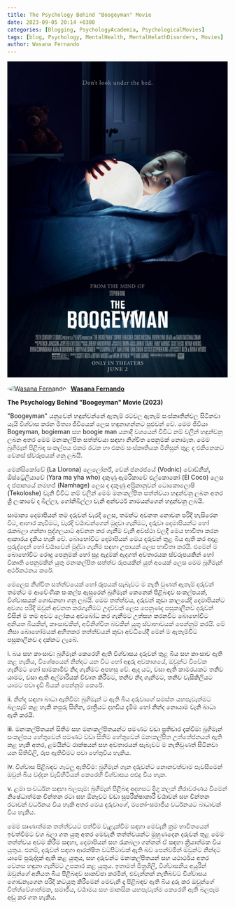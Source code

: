 ```yaml
---
title: The Psychology Behind "Boogeyman" Movie 
date: 2023-09-05 20:14 +0300
categories: [Blogging, PsychologyAcademia, PsychologicalMovies]
tags: [blog, Psychology, MentalHealth, MentalHelathDisorders, Movies]
author: Wasana Fernando
---
```


![Desktop View](assets/bm.jpg)


<div style="display: flex; align-items: center;">
  <a href="https://www.linkedin.com/in/wasana-fernando-37870295/" target="_blank">
    <img src="https://media.licdn.com/dms/image/v2/D5603AQGNxrYyaj4sKQ/profile-displayphoto-shrink_100_100/profile-displayphoto-shrink_100_100/0/1675773096993?e=1750896000&v=beta&t=QMxNWDG-LjlabMxd6Kkszb2B0yh0u9aE-RMgKn9Qr3U" alt="Wasana Fernando" width="50" height="50" style="border-radius: 50%; margin-right: 10px;">
  </a>
  <a href="https://www.linkedin.com/in/wasana-fernando-37870295/" target="_blank" style="font-weight: bold;">Wasana Fernando</a>
</div>




**The Psychology Behind "Boogeyman" Movie (2023)**

"Boogeyman" යනුවෙන් හඳුන්වන්නේ ඇතැම් රටවල ඇතැම් සංස්කෘතීන්වල සිටිනවා යැයි විශ්වාස කරන මිත්‍යා ජීවියෙක් ලෙස හඳුනාගන්නට පුළුවන් වේ. මෙම ජීවියා Bogeyman, bogieman සහ boogie man යනාදි වශයෙන් විවිධ නම් වලින් හඳුන්වනු ලබන අතර මෙම මනඃකල්පිත සත්ත්වයා සඳහා නිශ්චිත පෙනුමක් නොමැත. මෙම බුගීමෑන් පිළිබඳ සංකල්පය එකම රටක හා එකම සංස්කෘතියක මිනිසුන් තුළ ද එකිනෙකට වෙනස් ස්වරූපයක් ගනු ලබයි.

මෙක්සිකෝවේ (La Llorona) ලෙලෝර්න්, චෙක් ජනරජයේ (Vodnic) වොඩ්නික්, ඕස්ට්‍රේලියාවේ (Yara ma yha who) දකුණු ඇමරිකාවේ එල්කොකෝ (El Coco) ලෙස ද ජපානයේ නමහජ් (Namhage) ලෙස ද දකුණු අප්‍රිකානුවන් ටොකොලොෂි (Tekoloshe) වැනි විවිධ නම් වලින් මෙම මනඃකල්පිත සත්ත්වයා හඳුන්වනු ලබන අතර ශ්‍රී ලංකාවේ ද බිල්ලා, ගෝනිබිල්ලා වැනි අන්වර්ථ නාමයන්ගෙන් හදුන්වනු ලබයි.

සාමාන්‍ය දෙමාපියන් තම දරුවන් වැරදි ලෙස, තමන්ට අවනත නොවන පරිදි හැසිරෙන විට, ආහාර කැවීමට, වැරදි චර්‍යාවන්ගෙන් මුදවා ගැනීමට, දරුවා දෙමාපියන්ට හෝ රැකබලා ගන්නා පුද්ගලයාට අවනත කර ගැනීම වැනි අවස්ථා වලදී මෙය භාවිතා කරන ආකාරය දැකිය හැකි වේ. බොහෝවිට දෙමාපියන් මෙය දරුවන් තුළ බිය ඇති කර අදාළ පුරුද්දෙන් හෝ චර්‍යාවෙන් මුද්වා ගැනීම සඳහා උපායක් ලෙස භාවිතා කරයි. එමෙන් ම බොහෝවිට රෞද්‍ර පෙනුමක් හෝ සුදු ඇදුමක් ඇදගත් අවතාරයක ස්වරූපයකින් හෝ විකෘති පෙනුමකින් යුතු මනඃකල්පිත සත්ත්ව රූපයකින් යුත් අයෙක් ලෙස මෙම බූගීමෑන් අර්ථකථනය කරේ.

මෙලෙස නිශ්චිත සත්ත්වයෙක් හෝ රූපයක් සැබෑවට ම නැති වුණත් ඇතැම් දරුවන් තමන්ට ම ආවේණික සංකල්ප ඇසුරෙන් බුගීමෑන් කෙනෙක් පිළිබඳව සංකල්පයක්, විශ්වාසයක් ගොඩනඟා ගනු ලබයි. මෙම තත්ත්වය, දරුවන් කුඩා කාලයේදී දෙමාපියන්ට අවශ්‍ය පරිදි ඔවුන් අවනත කරගැනීමට උදව්වක් ලෙස පෙනුණද පසුකාලීනව දරුවන් විසින් ම තම අවට ලෝකය අවබෝධ කර ගැනීමට උත්සහ කරනවිට බොහෝවිට අනියත බියකින්, කාංසාවකින්, අවිනිශ්චිත බවකින් යුතු ස්වාභාවයක් පෙන්නුම් කරයි. මේ නිසා බොහෝමයක් අහිතකර තත්ත්වයන් කුඩා අවධියේදී මෙන් ම ඇතැම්විට පසුකාලීනව ද දක්නට ලැබේ.

i. බය සහ කාංසාව: බුගීමෑන් කෙරෙහි ඇති විශ්වාසය දරුවන් තුළ බිය සහ කාංසාව ඇති කළ හැකිය, විශේෂයෙන් නින්දට යන විට හෝ අඳුරු අවකාශයේ, ඔවුන්ට විවේක ගැනීමට හෝ සාමකාමීව නිදා ගැනීමට අපහසු වේ. ඇද යට, වසා ඇති කාමරයකට තනිව යාමට, වසා ඇති අල්මාරියක් විවෘත කිරීමට, තනිව නිදා ගැනීමට, තනිව වැසිකිලියට යාමට පවා දැඩි බියක් පෙන්නුම් කෙරේ.

ii. නින්ද සඳහා බාධා ඇතිවීම: බුගීමැන් ට ඇති බිය දරුවාගේ සමස්ත යහපැවැත්මට බලපෑම් කළ හැකි නපුරු සිහින, රාත්‍රීයට දහඩිය දැමිම හෝ නින්ද නොයාම වැනි බාධා ඇති කරයි.

iii. මනඃකල්පිතයන් සිතීම සහ මනඃකල්පිතයන්ට පමණට වඩා ප්‍රතිචාර දැක්වීම: බුගීමෑන් සංකල්පය හේතුවෙන් පමණට වඩා සිතීම හේතුවෙන් මනඃකල්පිත උත්තේජනයන් ඇති කළ හැකි අතර, ළමයින්ට රාක්ෂයන් සහ අවතාරයන් සැබැවට ම නැතිවුණත් සිටිනවා යන සිතිවිලි, රූප ඇතිවීමට පවා හේතුවිය හැකිය.

iv. විශ්වාස පිළිබඳව ගැටලු ඇතිවීම: බුගීමෑන් ගැන දරුවන්ට නොනවත්වාම පැවසීමෙන් ඔවුන් බිය වද්දන වැඩිහිටියන් කෙරෙහි විශ්වාසය පළුදු විය හැක.

v. ළමා සංවර්ධන සඳහා බලපෑම: බුගීමෑන් පිළිබඳ අදහසට දිගු කලක් නිරාවරණය වීමෙන් නිෂේධාත්මක චින්තන රටා සහ ඕනෑවට වඩා සුපරීක්ෂාකාරී චර්‍යාවන් සහ චින්තන රටාවන් වර්ධනය විය හැකි අතර මෙය දරුවාගේ, මනෝ-සමාජීය වර්ධනයට බාධාවක් විය හැකිය.

මෙම ඍණාත්මක තත්ත්වයට පත්වීම වැළැක්වීම සඳහා මෙවැනි ක්‍රම භාවිතයෙන් ඉවත්වීමට වග බලා ගත යුතු අතර මෙවැනි තත්ත්වයන්ට මුහුණදෙන දරුවන් තුළ මෙම තත්ත්වය අවම කිරීම සඳහා, දෙමාපියන් සහ රැකබලා ගන්නන් ඒ සඳහා ක්‍රියාත්මක විය යුතුය. එනම්, දරුවන් සඳහා ආරක්ෂිත වටපිටාවක් ඇති බව පෙන්වමින් ඔවුන්ට නින්දට යාමේ පුරුද්දක් ඇති කළ යුතුය, සහ දරුවන්ට මනඃකල්පිතයන් සහ යථාර්ථය අතර වෙනස හඳුනා ගැනීමට උපකාර කළ යුතුය. ඉතාමත් මිත්‍රශීලී, විශ්වාසනීය අයුරින් ඔවුන්ගේ අනියත බිය පිළිබඳව සාකච්ඡා කරමින්, එවැන්නක් නැතිබවට විශ්වාසය ගොඩනැගෙන පරිදි කටයුතු කිරීමෙන් මෙවැනි දෑ පිළිබඳව ඇති බිය දුරු කර ඔවුන්ගේ චිත්ත්වේගාත්මක, සමාජීය, චර්‍යාමය සහ මානසික යහපැවැත්ම කෙරෙහි ඇති බලපෑම අඩු කර ගත හැකිය.